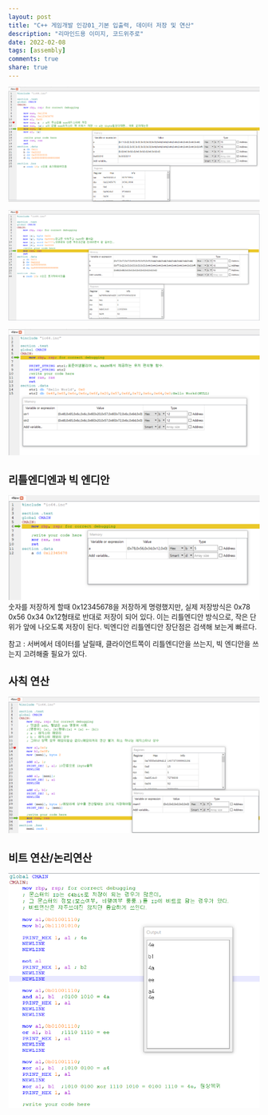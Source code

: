 ```yaml
---
layout: post
title: "C++ 게임개발 인강01_기본 입출력, 데이터 저장 및 연산"
description: "리마인드용 이미지, 코드위주로"
date: 2022-02-08
tags: [assembly]
comments: true
share: true
---
```

![assembly01](\images\game_cpp\assembly01.png)

![assembly02](\images\game_cpp\assembly02.png)

![assembly03](\images\game_cpp\assembly03.png)

## 리틀엔디엔과 빅 엔디안
![assembly04](\images\game_cpp\assembly04.png)
숫자를 저장하게 할때 0x12345678을 저장하게 명령했지만, 실제 저장방식은 0x78 0x56 0x34 0x12형태로 반대로 저장이 되어 있다. 이는 리틀엔디안 방식으로, 작은 단위가 앞에 나오도록 저장이 된다. 빅엔디안 리틀엔디안 장단점은 검색해 보는게 빠르다.

참고 : 서버에서 데이터를 날릴때, 클라이언트쪽이 리틀엔디안을 쓰는지, 빅 엔디안을 쓰는지 고려해줄 필요가 있다.

## 사칙 연산
![assembly05](\images\game_cpp\assembly05.png)
## 비트 연산/논리연산
![assembly06](\images\game_cpp\assembly06.png)